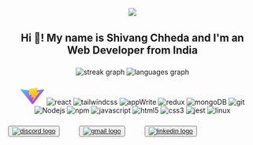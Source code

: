 <div align="center">
  <img height="150" src="https://media.tenor.com/lNtmoshuUI8AAAAi/bahroo-hacker.gif"  />
</div>

###

<h2 align="center">Hi 👋! My name is Shivang Chheda and I'm an Web Developer from India</h2>

###

<div align="center">
  <img src="https://streak-stats.demolab.com?user=shivang2000&locale=en&mode=daily&theme=dracula&hide_border=false&border_radius=5" height="150" alt="streak graph"  />
  <img src="https://github-readme-stats.vercel.app/api/top-langs?username=shivang2000&locale=en&hide_title=false&layout=compact&card_width=320&langs_count=5&theme=dracula&hide_border=false" height="150" alt="languages graph"  />
</div>

###

<div align="center">
  <img height="35" width="50" alt="vite" src="https://github.com/devicons/devicon/blob/develop/icons/vitejs/vitejs-original.svg" />
  <img height="35" width="50" alt="react" src="https://cdn.jsdelivr.net/gh/devicons/devicon/icons/react/react-original.svg" />
  <img height="35" width="50" alt="tailwindcss" src="https://cdn.jsdelivr.net/gh/devicons/devicon@latest/icons/tailwindcss/tailwindcss-original.svg" />
  <img height="35" width="50" alt="appWrite" src="https://cdn.jsdelivr.net/gh/devicons/devicon@latest/icons/appwrite/appwrite-original.svg" />
  <img height="35" width="50" alt="redux" src="https://cdn.jsdelivr.net/gh/devicons/devicon@latest/icons/redux/redux-original.svg" />
  <img height="35" width="50" alt="mongoDB" src="https://cdn.jsdelivr.net/gh/devicons/devicon@latest/icons/mongodb/mongodb-plain-wordmark.svg" />
  <img height="35" width="50" alt="git" src="https://cdn.jsdelivr.net/gh/devicons/devicon/icons/git/git-original.svg" />
  <img height="35" width="50" alt="Nodejs" src="https://cdn.jsdelivr.net/gh/devicons/devicon@latest/icons/nodejs/nodejs-plain-wordmark.svg" />
  <img height="35" width="50" alt="npm" src="https://cdn.jsdelivr.net/gh/devicons/devicon/icons/npm/npm-original-wordmark.svg" />
  <img height="35" width="50" alt="javascript" src="https://cdn.jsdelivr.net/gh/devicons/devicon/icons/javascript/javascript-original.svg" />
  <img height="35" width="50" alt="html5" src="https://cdn.jsdelivr.net/gh/devicons/devicon/icons/html5/html5-original.svg" />
  <img height="35" width="50" alt="css3" src="https://cdn.jsdelivr.net/gh/devicons/devicon/icons/css3/css3-original.svg" />
  <img height="35" width="50" alt="jest" src="https://cdn.jsdelivr.net/gh/devicons/devicon/icons/jest/jest-plain.svg" />
  <img height="35" width="50" alt="linux" src="https://cdn.jsdelivr.net/gh/devicons/devicon/icons/linux/linux-original.svg" />
  
  <!--   
  <img height="35" width="50" alt="bash" src="https://cdn.jsdelivr.net/gh/devicons/devicon/icons/bash/bash-plain.svg" />
  <img src="https://cdn.jsdelivr.net/gh/devicons/devicon/icons/python/python-original.svg" height="30" alt="python logo"  />
  <img src="https://cdn.jsdelivr.net/gh/devicons/devicon/icons/java/java-original.svg" height="30" alt="java logo"  /> 
  -->
</div>

###

<div align="center" style="display: flex;gap: 40px">
  <button>
    <a href="https://discord.com/users/396118009955221506" target="_blank">
    <img src="https://img.shields.io/static/v1?message=Discord&logo=discord&label=&color=7289DA&logoColor=white&labelColor=&style=for-the-badge" height="35" alt="discord logo"  />
  </a> 
  </button> 
  <button>
  <a href="mailto:shivangchheda2000@gmail.com" target="_blank">
    <img src="https://img.shields.io/static/v1?message=Gmail&logo=gmail&label=&color=D14836&logoColor=white&labelColor=&style=for-the-badge" height="35" alt="gmail logo"  />
  </a>
  </button>
  <button>
  <a href="https://www.linkedin.com/in/nitan-jana/" target="_blank">
    <img src="https://img.shields.io/static/v1?message=LinkedIn&logo=linkedin&label=&color=0077B5&logoColor=white&labelColor=&style=for-the-badge" height="35" alt="linkedin logo"  />
  </a>
  </button>
</div>

###
